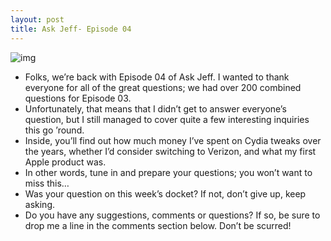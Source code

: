 ```yaml
---
layout: post
title: Ask Jeff- Episode 04
---
```

![img](http://media.idownloadblog.com/wp-content/uploads/2011/08/Ask-Jeff-Episode-04-e1314362613753.png)
* Folks, we’re back with Episode 04 of Ask Jeff. I wanted to thank everyone for all of the great questions; we had over 200 combined questions for Episode 03.
* Unfortunately, that means that I didn’t get to answer everyone’s question, but I still managed to cover quite a few interesting inquiries this go ’round.
* Inside, you’ll find out how much money I’ve spent on Cydia tweaks over the years, whether I’d consider switching to Verizon, and what my first Apple product was.
* In other words, tune in and prepare your questions; you won’t want to miss this…
* Was your question on this week’s docket? If not, don’t give up, keep asking.
* Do you have any suggestions, comments or questions? If so, be sure to drop me a line in the comments section below. Don’t be scurred!

